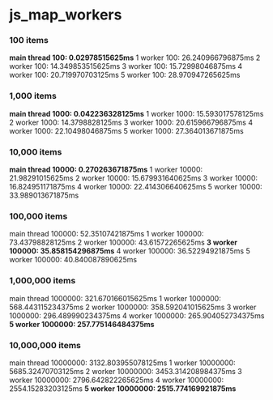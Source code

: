 # js_map_workers

### 100 items

**main thread 100: 0.02978515625ms**
1 worker 100: 26.240966796875ms
2 worker 100: 14.349853515625ms
3 worker 100: 15.72998046875ms
4 worker 100: 20.719970703125ms
5 worker 100: 28.970947265625ms

### 1,000 items

**main thread 1000: 0.042236328125ms**
1 worker 1000: 15.593017578125ms
2 worker 1000: 14.3798828125ms
3 worker 1000: 20.615966796875ms
4 worker 1000: 22.10498046875ms
5 worker 1000: 27.364013671875ms

### 10,000 items
**main thread 10000: 0.270263671875ms**
1 worker 10000: 21.98291015625ms
2 worker 10000: 15.679931640625ms
3 worker 10000: 16.824951171875ms
4 worker 10000: 22.414306640625ms
5 worker 10000: 33.989013671875ms

### 100,000 items
main thread 100000: 52.35107421875ms
1 worker 100000: 73.43798828125ms
2 worker 100000: 43.61572265625ms
**3 worker 100000: 35.858154296875ms**
4 worker 100000: 36.52294921875ms
5 worker 100000: 40.840087890625ms

### 1,000,000 items
main thread 1000000: 321.670166015625ms
1 worker 1000000: 568.443115234375ms
2 worker 1000000: 358.592041015625ms
3 worker 1000000: 296.489990234375ms
4 worker 1000000: 265.904052734375ms
**5 worker 1000000: 257.775146484375ms**

### 10,000,000 items
main thread 10000000: 3132.803955078125ms
1 worker 10000000: 5685.32470703125ms
2 worker 10000000: 3453.314208984375ms
3 worker 10000000: 2796.642822265625ms
4 worker 10000000: 2554.15283203125ms
**5 worker 10000000: 2515.774169921875ms**